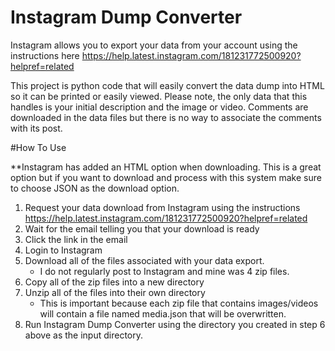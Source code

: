 # Instagram Dump Converter 
Instagram allows you to export your data from your account using the instructions here https://help.latest.instagram.com/181231772500920?helpref=related 

This project is python code that will easily convert the data dump into HTML so it can be printed or easily viewed. Please note, the only data that this handles is your initial description and the image or video. Comments are downloaded in the data files but there is no way to associate the comments with its post.

#How To Use

**Instagram has added an HTML option when downloading. This is a great option but if you want to download and process with this system make sure to choose JSON as the download option.
<ol>
<li>Request your data download from Instagram using the instructions <a href="https://help.latest.instagram.com/181231772500920?helpref=related">https://help.latest.instagram.com/181231772500920?helpref=related</a></li>
<li>Wait for the email telling you that your download is ready</li>
<li>Click the link in the email</li>
<li>Login to Instagram</li>
<li>Download all of the files associated with your data export.
<ul>
<li>I do not regularly post to Instagram and mine was 4 zip files.</li>
</ul>
</li>
<li>Copy all of the zip files into a new directory</li>
<li>Unzip all of the files into their own directory
<ul><li>This is important because each zip file that contains images/videos will contain a file named media.json that will be overwritten.</li></ul></li>
<li>Run Instagram Dump Converter using the directory you created in step 6 above as the input directory.</li>
</ol>